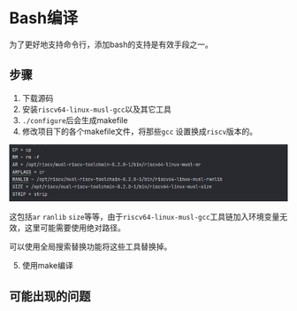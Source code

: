 # Bash编译

为了更好地支持命令行，添加bash的支持是有效手段之一。

## 步骤

1. 下载源码
2. 安装`riscv64-linux-musl-gcc`以及其它工具
3. `./configure`后会生成makefile
4. 修改项目下的各个makefile文件，将那些`gcc` 设置换成`riscv`版本的。

![image-20230717224352091](assert/image-20230717224352091.png)

这包括`ar`  `ranlib` `size`等等，由于`riscv64-linux-musl-gcc`工具链加入环境变量无效，这里可能需要使用绝对路径。

可以使用全局搜索替换功能将这些工具替换掉。

5. 使用make编译



## 可能出现的问题

